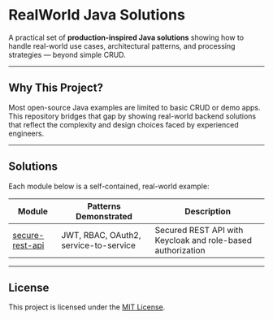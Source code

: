 # RealWorld Java Solutions

A practical set of **production-inspired Java solutions** showing how to handle real-world use cases, architectural patterns, and processing strategies — beyond simple CRUD.


---

## Why This Project?

Most open-source Java examples are limited to basic CRUD or demo apps. This repository bridges that gap by showing real-world backend solutions that reflect the complexity and design choices faced by experienced engineers.

---

##  Solutions
Each module below is a self-contained, real-world example:


| Module | Patterns Demonstrated | Description |
|--------|------------------------|-------------|
| [secure-rest-api](./secure-rest-api/README.md) | JWT, RBAC, OAuth2, service-to-service | Secured REST API with Keycloak and role-based authorization |


--- 

## License
This project is licensed under the [MIT License](LICENSE).
